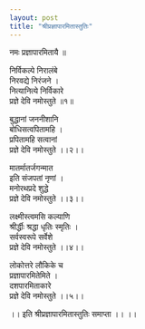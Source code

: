 ```yaml
---
layout: post
title: "श्रीप्रज्ञापारमितास्तुतिः"
---
```


नमः प्रज्ञापारमितायै ॥

निर्विकल्पे निरालंबे \
निरवद्ये निरंजने । \
नित्यानित्ये निर्विकारे \
प्रज्ञे देवि नमोस्तुते ॥१॥

बुद्धानां जननीशानि \
बोधिसत्वपितामहि । \
प्रपितामहि सत्वानां \
प्रज्ञे देवि नमोस्तुते ।।२।।

मातर्मातर्जगन्मात \
इति संजपतां नृणां । \
मनोरथप्रदे शुद्धे \
प्रज्ञे देवि नमोस्तुते ।।३।।

लक्ष्मीस्त्वमसि कल्याणि \
श्रीर्द्धीः श्रद्धा धृतिः स्मृतिः । \
सर्वस्वरूपे सर्वेशे \
प्रज्ञे देवि नमोस्तुते ।।४।।

लोकोत्तरे लौकिके च \
प्रज्ञापारमितेमिते । \
दशपारमिताकारे \
प्रज्ञे देवि नमोस्तुते ।।५।।

।। इति श्रीप्रज्ञापारमितास्तुतिः समाप्ता ।। ।।
